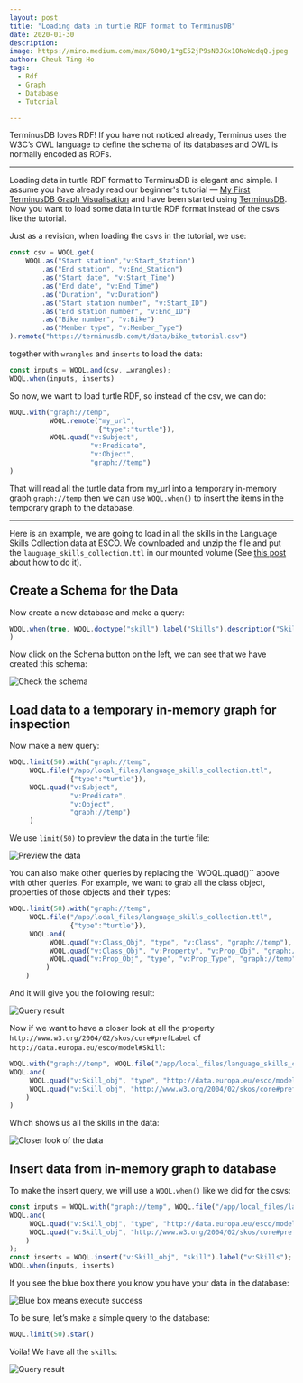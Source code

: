 ```yaml
---
layout: post
title: "Loading data in turtle RDF format to TerminusDB"
date: 2020-01-30
description:
image: https://miro.medium.com/max/6000/1*gE52jP9sN0JGx1ONoWcdqQ.jpeg
author: Cheuk Ting Ho
tags:
  - Rdf
  - Graph
  - Database
  - Tutorial

---
```

TerminusDB loves RDF! If you have not noticed already, Terminus uses the W3C’s OWL language to define the schema of its databases and OWL is normally encoded as RDFs.

--------

Loading data in turtle RDF format to TerminusDB is elegant and simple. I assume you have already read our beginner's tutorial — [My First TerminusDB Graph Visualisation](http://blog.terminusdb.com/2020/01/14/my-first-terminusdb-graph-visualisation-bike-share-data/) and have been started using [TerminusDB](https://terminusdb.com/). Now you want to load some data in turtle RDF format instead of the csvs like the tutorial.

Just as a revision, when loading the csvs in the tutorial, we use:

```js
const csv = WOQL.get(
    WOQL.as("Start station","v:Start_Station")
        .as("End station", "v:End_Station")
        .as("Start date", "v:Start_Time")
        .as("End date", "v:End_Time")
        .as("Duration", "v:Duration")
        .as("Start station number", "v:Start_ID")
        .as("End station number", "v:End_ID")
        .as("Bike number", "v:Bike")
        .as("Member type", "v:Member_Type")
).remote("https://terminusdb.com/t/data/bike_tutorial.csv")
```

together with `wrangles` and `inserts` to load the data:

```js
const inputs = WOQL.and(csv, …wrangles);
WOQL.when(inputs, inserts)
```

So now, we want to load turtle RDF, so instead of the csv, we can do:

```js
WOQL.with("graph://temp",
          WOQL.remote("my_url",
                      {"type":"turtle"}),
          WOQL.quad("v:Subject",
                    "v:Predicate",
                    "v:Object",
                    "graph://temp")
)
```

That will read all the turtle data from my_url into a temporary in-memory graph `graph://temp` then we can use `WOQL.when()` to insert the items in the temporary graph to the database.

-------------

Here is an example, we are going to load in all the skills in the Language Skills Collection data at ESCO. We downloaded and unzip the file and put the `lauguage_skills_collection.ttl` in our mounted volume (See [this post](http://blog.terminusdb.com/2020/01/21/loading-your-local-files-in-terminusdb/) about how to do it).

## Create a Schema for the Data

Now create a new database and make a query:

```js
WOQL.when(true, WOQL.doctype("skill").label("Skills").description("Skills extracted from ESCO dataset")
)
```
Now click on the Schema button on the left, we can see that we have created this schema:

![Check the schema](https://miro.medium.com/max/3732/1*GWHcoThbJHtm_KV-pmk67g.png)

## Load data to a temporary in-memory graph for inspection

Now make a new query:

```js
WOQL.limit(50).with("graph://temp",
     WOQL.file("/app/local_files/language_skills_collection.ttl",
               {"type":"turtle"}),
     WOQL.quad("v:Subject",
               "v:Predicate",
               "v:Object",
               "graph://temp")
     )
```

We use `limit(50)` to preview the data in the turtle file:

![Preview the data](https://miro.medium.com/max/3444/1*BWkFZHpdgraSn3lxxYzD-g.png)

You can also make other queries by replacing the `WOQL.quad()`` above with other queries. For example, we want to grab all the class object, properties of those objects and their types:

```js
WOQL.limit(50).with("graph://temp",
     WOQL.file("/app/local_files/language_skills_collection.ttl",
               {"type":"turtle"}),
     WOQL.and(
          WOQL.quad("v:Class_Obj", "type", "v:Class", "graph://temp"),
          WOQL.quad("v:Class_Obj", "v:Property", "v:Prop_Obj", "graph://temp"),
          WOQL.quad("v:Prop_Obj", "type", "v:Prop_Type", "graph://temp")
         )
    )
```

And it will give you the following result:

![Query result](https://miro.medium.com/max/3444/1*07h4YrOBNiu9i4_SuJ-Vsg.png)

Now if we want to have a closer look at all the property `http://www.w3.org/2004/02/skos/core#prefLabel` of `http://data.europa.eu/esco/model#Skill`:

```js
WOQL.with("graph://temp", WOQL.file("/app/local_files/language_skills_collection.ttl", {"type":"turtle"}),
WOQL.and(
     WOQL.quad("v:Skill_obj", "type", "http://data.europa.eu/esco/model#Skill", "graph://temp"),
     WOQL.quad("v:Skill_obj", "http://www.w3.org/2004/02/skos/core#prefLabel", "v:Skills", "graph://temp")
    )
)
```

Which shows us all the skills in the data:

![Closer look of the data](https://miro.medium.com/max/3436/1*mlT5VE4NuAfgq1YNS2c6Xw.png)

## Insert data from in-memory graph to database

To make the insert query, we will use a `WOQL.when()` like we did for the csvs:

```js
const inputs = WOQL.with("graph://temp", WOQL.file("/app/local_files/language_skills_collection.ttl", {"type":"turtle"}),
WOQL.and(
     WOQL.quad("v:Skill_obj", "type", "http://data.europa.eu/esco/model#Skill", "graph://temp"),
     WOQL.quad("v:Skill_obj", "http://www.w3.org/2004/02/skos/core#prefLabel", "v:Skills", "graph://temp")
    )
);
const inserts = WOQL.insert("v:Skill_obj", "skill").label("v:Skills");
WOQL.when(inputs, inserts)
```

If you see the blue box there you know you have your data in the database:

![Blue box means execute success](https://miro.medium.com/max/2744/1*4JDMv8hAl2nEOQ6Ve8c_uw.png)

To be sure, let’s make a simple query to the database:

```js
WOQL.limit(50).star()
```

Voila! We have all the `skills`:

![Query result](https://miro.medium.com/max/3412/1*qP_TvGUomUYdhhiWdm82qw.png)
